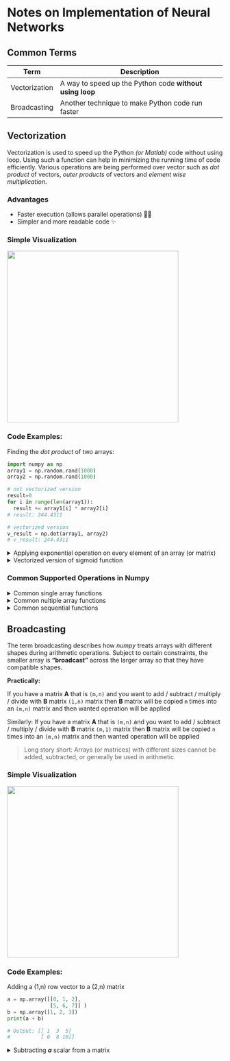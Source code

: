 # Notes on Implementation of Neural Networks


## Common Terms

| Term            | Description   |
| --------------- |---------------|
| Vectorization   |  A way to speed up the Python code **without using loop** |
| Broadcasting    |  Another technique to make Python code run faster         |


## Vectorization
Vectorization is used to speed up the Python _(or Matlab)_ code without using loop. Using such a function can help in minimizing the running time of code efficiently. Various operations are being performed over vector such as _dot product_ of vectors, _outer products_ of vectors and _element wise multiplication_.

### Advantages
* Faster execution (allows parallel operations) 👨‍🔧
* Simpler and more readable code :sparkles:

### Simple Visualization
<img src="https://github.com/asmaamirkhan/TensorflowGuide/blob/master/res/Vectorization.png" width="400"  />


### Code Examples:
Finding the _dot product_ of two arrays:

```python
import numpy as np
array1 = np.random.rand(1000)
array2 = np.random.rand(1000)

# not vectorized version
result=0
for i in range(len(array1)):
  result += array1[i] * array2[i]
# result: 244.4311

# vectorized version
v_result = np.dot(array1, array2)
# v_result: 244.4311
``` 

<details>
<summary>Applying exponential operation on every element of an array (or matrix)</summary>

```python
array = np.random.rand(1000)
exp = np.exp(array)
```
</details>

<details>
<summary>Vectorized version of sigmoid function</summary>

```python
array = np.random.rand(1000)
sigmoid = 1 / (1 + np.exp(-array))
```
</details>

### Common Supported Operations in Numpy
<details>
<summary>Common single array functions</summary>

* Taking the square root of each element in the array
  * `np.sqrt(x)`
* Taking the sum over all of the array's elements
  * `np.sum(x)`
* Taking the absolute value of each element in the array
  * `np.abs(x)`
* Applying **trigonometric** functions on each element in the array
  * `np.sin(x)`, `np.cos(x)`, `np.tan(x)`
* Applying **logarithmic** functions on each element in the array
  * `np.log(x)`, `np.log10(x)`, `np.log2(x)`

</details>

<details>
<summary>Common nultiple array functions</summary>

* Applying **arithmetic** operations on corresponded elements in the arrays
  * `np.add(x, y)`, `np.subtract(x, y)`, `np.divide(x, y)`, `np.multiply(x, y)`
* Applying **power** operation on corresponded elements in the arrays
  * `np.power(x, y)`

</details>

<details>
<summary>Common sequential functions</summary>

* Getting **mean** of an array
  * `np.mean(x)`
* Getting **median** of an array
  * `np.median(x)`
* Getting **variance** of an array
  * `np.var(x)`
* Getting **standart deviation** of an array
  * `np.std(x)`
* Getting **maximum or minimum** value of an array
  * `np.max(x)`, `np.min(x)`
* Getting **index** of maximum or minimum value of an array
  * `np.argmax(x)`, `np.argmin(x)`
</details>



## Broadcasting
The term broadcasting describes how _numpy_ treats arrays with different shapes during arithmetic operations. Subject to certain constraints, the smaller array is **“broadcast”** across the larger array so that they have compatible shapes.

**Practically:**

If you have a matrix **A** that is `(m,n)` and you want to add / subtract / multiply / divide with **B** matrix `(1,n)` matrix then **B** matrix will be copied `m` times into an `(m,n)` matrix and then wanted operation will be applied

Similarly: If you have a matrix **A** that is `(m,n)` and you want to add / subtract / multiply / divide with **B** matrix `(m,1)` matrix then **B** matrix will be copied `n` times into an `(m,n)` matrix and then wanted operation will be applied
 

> Long story short: Arrays (or matrices) with different sizes cannot be added, subtracted, or generally be used in arithmetic.


### Simple Visualization
<img src="https://github.com/asmaamirkhan/TensorflowGuide/blob/master/res/Broadcasting.jpg" width="400"  />


### Code Examples:
Adding a (1,n) row vector to a (2,n) matrix

```python
a = np.array([[0, 1, 2], 
              [5, 6, 7]] )
b = np.array([1, 2, 3])
print(a + b)

# Output: [[ 1  3  5]
#          [ 6  8 10]]
``` 

<details>
<summary>Subtracting <i><b>a</b></i> scalar from a matrix</summary>

```python
a = np.array( [[0, 1, 2], 
               [5, 6, 7]] )
c = 2
print(a - c)
# Output: [[-2 -1  0]
#          [ 3  4  5]]
```
</details>
